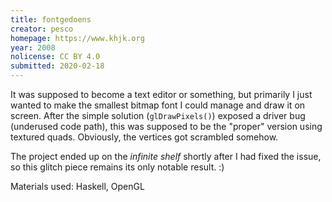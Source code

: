 ```yaml
---
title: fontgedoens
creator: pesco
homepage: https://www.khjk.org
year: 2008
nolicense: CC BY 4.0
submitted: 2020-02-18
---
```


It was supposed to become a text editor or something, but primarily I
just wanted to make the smallest bitmap font I could manage and draw it
on screen. After the simple solution (`glDrawPixels()`) exposed a driver
bug (underused code path), this was supposed to be the "proper" version
using textured quads. Obviously, the vertices got scrambled somehow.

The project ended up on the *infinite shelf* shortly after I had fixed
the issue, so this glitch piece remains its only notable result. :)

Materials used: Haskell, OpenGL

